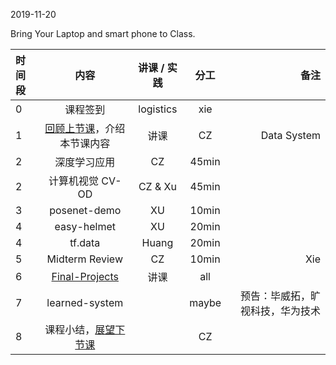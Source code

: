 2019-11-20

Bring Your Laptop and smart phone  to Class. 

|时间段     |  内容    | 讲课 / 实践     |  分工  |  备注       |
| :---      |   :----:    |   :----:    |    :----:    | ---: |
|   0       |  课程签到     |  logistics   |     xie     |        |
|   1       |  [回顾上节课](../WW10/WW10-Plan.md)，介绍本节课内容     |  讲课    |     CZ     |   Data System      |
|   2       |   深度学习应用    |   CZ       |       45min     |
|   2       |   计算机视觉 CV-OD     |   CZ & Xu        |       45min     |
|   3       |   posenet-demo      |   XU        |      10min      |
|   4       |   easy-helmet     |   XU        |        20min    |
|   4       |   tf.data     |   Huang        |        20min    |
|   5       |   Midterm Review     |      CZ     |     10min       |  Xie
|   6       |  [Final-Projects](../../Course-Projects/Course_Final_Project)   |     讲课    |    all       |      |
|   7       |   learned-system     |           |     maybe       | 预告：毕威拓，旷视科技，华为技术
|   8       |  课程小结，[展望下节课](../WW12/WW12-Plan.md)       |     |  CZ |   |
